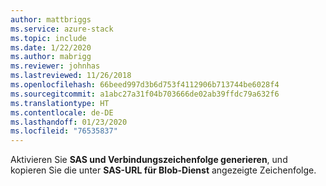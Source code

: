 ```yaml
---
author: mattbriggs
ms.service: azure-stack
ms.topic: include
ms.date: 1/22/2020
ms.author: mabrigg
ms.reviewer: johnhas
ms.lastreviewed: 11/26/2018
ms.openlocfilehash: 66beed997d3b6d753f4112906b713744be6028f4
ms.sourcegitcommit: a1abc27a31f04b703666de02ab39ffdc79a632f6
ms.translationtype: HT
ms.contentlocale: de-DE
ms.lasthandoff: 01/23/2020
ms.locfileid: "76535837"
---
```

Aktivieren Sie **SAS und Verbindungszeichenfolge generieren**, und kopieren Sie die unter **SAS-URL für Blob-Dienst** angezeigte Zeichenfolge.